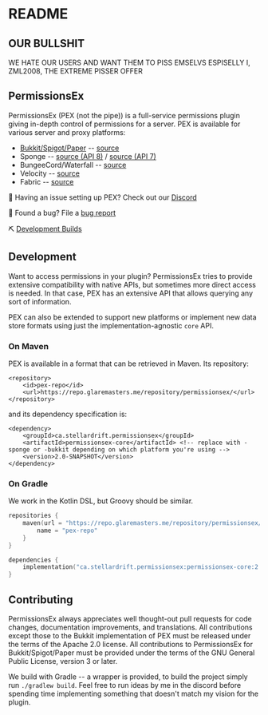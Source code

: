 # README

## OUR BULLSHIT

WE HATE OUR USERS AND WANT THEM TO PISS EMSELVS
ESPISELLY I, ZML2008, THE EXTREME PISSER OFFER

## PermissionsEx

PermissionsEx \(PEX \(not the pipe\)\) is a full-service permissions plugin giving in-depth control of permissions for a server. PEX is available for various server and proxy platforms:

* [Bukkit/Spigot/Paper](https://dev.bukkit.org/projects/permissionsex) -- [source](platform/bukkit/)
* Sponge -- [source (API 8)](platform/sponge/) / [source (API 7)](platform/sponge7/)
* BungeeCord/Waterfall -- [source](platform/bungee/)
* Velocity -- [source](platform/velocity/)
* Fabric -- [source](platform/fabric/)

💬 Having an issue setting up PEX? Check out our [Discord](https://discord.gg/PHpuzZS)

🐞 Found a bug? File a [bug report](https://github.com/PEXPlugins/PermissionsEx/issues)

⛏ [Development Builds](https://jenkins.addstar.com.au/job/PermissionsEx/lastSuccessfulBuild/)

## Development

Want to access permissions in your plugin? PermissionsEx tries to provide extensive compatibility with native APIs, but sometimes more direct access is needed. In that case, PEX has an extensive API that allows querying any sort of information.

PEX can also be extended to support new platforms or implement new data store formats using just the implementation-agnostic `core` API.

### On Maven

PEX is available in a format that can be retrieved in Maven. Its repository:

```markup
<repository>
    <id>pex-repo</id>
    <url>https://repo.glaremasters.me/repository/permissionsex/</url>
</repository>
```

and its dependency specification is:

```markup
<dependency>
    <groupId>ca.stellardrift.permissionsex</groupId>
    <artifactId>permissionsex-core</artifactId> <!-- replace with -sponge or -bukkit depending on which platform you're using -->
    <version>2.0-SNAPSHOT</version>
</dependency>
```

### On Gradle

We work in the Kotlin DSL, but Groovy should be similar.

```kotlin
repositories {
    maven(url = "https://repo.glaremasters.me/repository/permissionsex/") {
        name = "pex-repo"
    }
}

dependencies {
    implementation("ca.stellardrift.permissionsex:permissionsex-core:2.0-SNAPSHOT")
}
```

## Contributing

PermissionsEx always appreciates well thought-out pull requests for code changes, documentation improvements, and translations. All contributions except those to the Bukkit implementation of PEX must be released under the terms of the Apache 2.0 license. All contributions to PermissionsEx for Bukkit/Spigot/Paper must be provided under the terms of the GNU General Public License, version 3 or later.

We build with Gradle -- a wrapper is provided, to build the project simply run `./gradlew build`. Feel free to run ideas by me in the discord before spending time implementing something that doesn't match my vision for the plugin.

